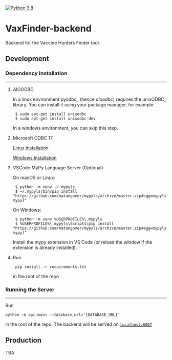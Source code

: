 [![Python 3.8](https://img.shields.io/badge/python-3.8-blue.svg)](https://www.python.org/downloads/release/python-385/)

# VaxFinder-backend
Backend for the Vaccine Hunters Finder tool.

## Development
### Dependency Installation
------------
1. AIOODBC

    In a linux environment pyodbc_ (hence *aioodbc*) requires the unixODBC_ library.
    You can install it using your package manager, for example:

        $ sudo apt-get install unixodbc
        $ sudo apt-get install unixodbc-dev
    
    In a windows environment, you can skip this step.

2. Microsoft ODBC 17

    [Linux Installation](https://docs.microsoft.com/en-us/sql/connect/odbc/linux-mac/installing-the-microsoft-odbc-driver-for-sql-server?view=sql-server-ver15)
    
    [Windows Installation](https://docs.microsoft.com/en-us/sql/connect/odbc/download-odbc-driver-for-sql-server?view=sql-server-ver15)

3. VSCode MyPy Language Server (Optional)

    On macOS or Linux:

        $ python -m venv ~/.mypyls
        $ ~/.mypyls/bin/pip install "https://github.com/matangover/mypyls/archive/master.zip#egg=mypyls[default-mypy]"

    On Windows:

        $ python -m venv %USERPROFILE%\.mypyls
        $ %USERPROFILE%\.mypyls\Scripts\pip install "https://github.com/matangover/mypyls/archive/master.zip#egg=mypyls[default-mypy]"

    Install the mypy extension in VS Code (or reload the window if the extension is already installed).

4. Run

        pip install -r requirements.txt

    in the root of the repo

### Running the Server
------------

Run

    python -m api.main --database_url='{DATABASE_URL}'

in the root of the repo. The backend will be served on [`localhost:8007`](http://localhost:8007)

## Production
TBA